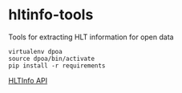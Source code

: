 # hltinfo-tools
Tools for extracting HLT information for open data

```
virtualenv dpoa
source dpoa/bin/activate
pip install -r requirements
```

[HLTInfo API](https://gitlab.cern.ch/cms-tsg/steam/hltinfo/-/blob/main/hltinfoapi/app.py?ref_type=heads)